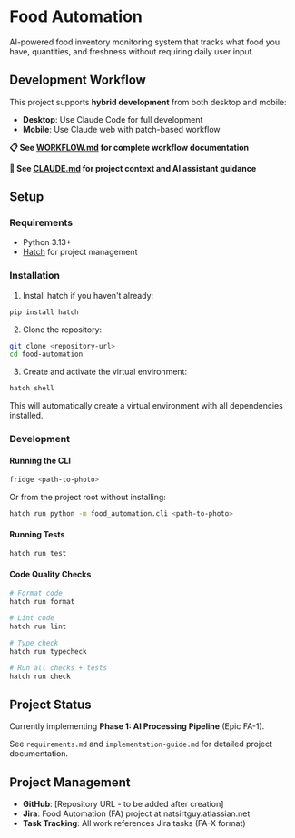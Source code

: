 # Food Automation

AI-powered food inventory monitoring system that tracks what food you have, quantities, and freshness without requiring daily user input.

## Development Workflow

This project supports **hybrid development** from both desktop and mobile:
- **Desktop**: Use Claude Code for full development
- **Mobile**: Use Claude web with patch-based workflow

**📋 See [WORKFLOW.md](WORKFLOW.md) for complete workflow documentation**

**📝 See [CLAUDE.md](CLAUDE.md) for project context and AI assistant guidance**

## Setup

### Requirements

- Python 3.13+
- [Hatch](https://hatch.pypa.io/) for project management

### Installation

1. Install hatch if you haven't already:
```bash
pip install hatch
```

2. Clone the repository:
```bash
git clone <repository-url>
cd food-automation
```

3. Create and activate the virtual environment:
```bash
hatch shell
```

This will automatically create a virtual environment with all dependencies installed.

### Development

#### Running the CLI

```bash
fridge <path-to-photo>
```

Or from the project root without installing:
```bash
hatch run python -m food_automation.cli <path-to-photo>
```

#### Running Tests

```bash
hatch run test
```

#### Code Quality Checks

```bash
# Format code
hatch run format

# Lint code
hatch run lint

# Type check
hatch run typecheck

# Run all checks + tests
hatch run check
```

## Project Status

Currently implementing **Phase 1: AI Processing Pipeline** (Epic FA-1).

See `requirements.md` and `implementation-guide.md` for detailed project documentation.

## Project Management

- **GitHub**: [Repository URL - to be added after creation]
- **Jira**: Food Automation (FA) project at natsirtguy.atlassian.net
- **Task Tracking**: All work references Jira tasks (FA-X format)
